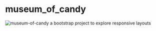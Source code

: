 # museum_of_candy

<img src="https://tinyimg.io/i/mzFM2Cn.gif" alt="museum-of-candy">
a bootstrap project to explore responsive layouts
 
